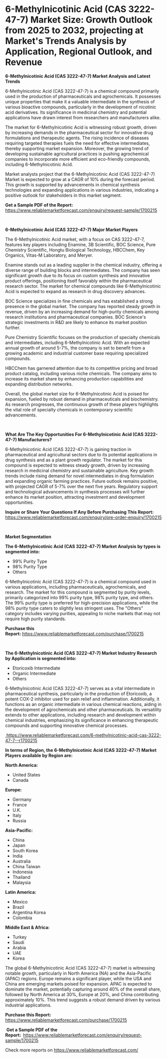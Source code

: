 <p><h1>6-Methylnicotinic Acid (CAS 3222-47-7) Market Size: Growth Outlook from 2025 to 2032, projecting at Market's Trends Analysis by Application, Regional Outlook, and Revenue</h1></p><p><strong>6-Methylnicotinic Acid (CAS 3222-47-7) Market Analysis and Latest Trends</strong></p>
<p><p>6-Methylnicotinic Acid (CAS 3222-47-7) is a chemical compound primarily used in the production of pharmaceuticals and agrochemicals. It possesses unique properties that make it a valuable intermediate in the synthesis of various bioactive compounds, particularly in the development of nicotinic acid derivatives. Its significance in medicinal chemistry and potential applications have drawn interest from researchers and manufacturers alike.</p><p>The market for 6-Methylnicotinic Acid is witnessing robust growth, driven by increasing demands in the pharmaceutical sector for innovative drug formulations and therapeutic agents. The rising incidence of diseases requiring targeted therapies fuels the need for effective intermediates, thereby supporting market expansion. Moreover, the growing trend of developing sustainable agricultural practices is pushing agrochemical companies to incorporate more efficient and eco-friendly compounds, including 6-Methylnicotinic Acid.</p><p>Market analysts project that the 6-Methylnicotinic Acid (CAS 3222-47-7) Market is expected to grow at a CAGR of 10% during the forecast period. This growth is supported by advancements in chemical synthesis technologies and expanding applications in various industries, indicating a positive outlook for stakeholders in this market segment.</p></p>
<p><strong>Get a Sample PDF of the Report:&nbsp;</strong> <a href="https://www.reliablemarketforecast.com/enquiry/request-sample/1700215?utm_campaign=1874&utm_medium=2&utm_source=Github&utm_content=ia&utm_term=09012025&utm_id=6-methylnicotinic-acid-cas-3222-47-7">https://www.reliablemarketforecast.com/enquiry/request-sample/1700215</a></p>
<p>&nbsp;</p>
<p><strong>6-Methylnicotinic Acid (CAS 3222-47-7) Major Market Players</strong></p>
<p><p>The 6-Methylnicotinic Acid market, with a focus on CAS 3222-47-7, features key players including Enamine, 3B Scientific, BOC Science, Pure Chemistry Scientific, Hongtu Biological Technology, HBCChem, Key Organics, Vitas-M Laboratory, and Meryer. </p><p>Enamine stands out as a leading supplier in the chemical industry, offering a diverse range of building blocks and intermediates. The company has seen significant growth due to its focus on custom synthesis and innovative product offerings, positioning itself favorably within the pharmaceutical research sector. The market for chemical compounds like 6-Methylnicotinic Acid is expected to expand as research in drug discovery advances.</p><p>BOC Science specializes in fine chemicals and has established a strong presence in the global market. The company has reported steady growth in revenue, driven by an increasing demand for high-purity chemicals among research institutions and pharmaceutical companies. BOC Science's strategic investments in R&D are likely to enhance its market position further.</p><p>Pure Chemistry Scientific focuses on the production of specialty chemicals and intermediates, including 6-Methylnicotinic Acid. With an expected annual growth of around 5-7%, the company is set to benefit from a growing academic and industrial customer base requiring specialized compounds.</p><p>HBCChem has garnered attention due to its competitive pricing and broad product catalog, including various niche chemicals. The company aims to increase its market share by enhancing production capabilities and expanding distribution networks.</p><p>Overall, the global market size for 6-Methylnicotinic Acid is poised for expansion, fueled by robust demand in pharmaceuticals and biochemistry. As research progresses, the continuous growth of these players highlights the vital role of specialty chemicals in contemporary scientific advancements.</p></p>
<p>&nbsp;</p>
<p><strong>What Are The Key Opportunities For 6-Methylnicotinic Acid (CAS 3222-47-7) Manufacturers?</strong></p>
<p><p>6-Methylnicotinic Acid (CAS 3222-47-7) is gaining traction in pharmaceutical and agricultural sectors due to its potential applications in drug synthesis and as a plant growth regulator. The market for this compound is expected to witness steady growth, driven by increasing research in medicinal chemistry and sustainable agriculture. Key growth trends include rising demand for novel intermediates in drug formulation and expanding organic farming practices. Future outlook remains positive, with projected CAGR of 5-7% over the next five years. Regulatory support and technological advancements in synthesis processes will further enhance its market position, attracting investment and development opportunities.</p></p>
<p><strong>Inquire or Share Your Questions If Any Before Purchasing This Report:</strong> <a href="https://www.reliablemarketforecast.com/enquiry/pre-order-enquiry/1700215?utm_campaign=1874&utm_medium=2&utm_source=Github&utm_content=ia&utm_term=09012025&utm_id=6-methylnicotinic-acid-cas-3222-47-7">https://www.reliablemarketforecast.com/enquiry/pre-order-enquiry/1700215</a></p>
<p>&nbsp;</p>
<p><strong>Market Segmentation</strong></p>
<p><strong>The 6-Methylnicotinic Acid (CAS 3222-47-7) Market Analysis by types is segmented into:</strong></p>
<p><ul><li>99% Purity Type</li><li>98% Purity Type</li><li>Others</li></ul></p>
<p><p>6-Methylnicotinic Acid (CAS 3222-47-7) is a chemical compound used in various applications, including pharmaceuticals, agrochemicals, and research. The market for this compound is segmented by purity levels, primarily categorized into 99% purity type, 98% purity type, and others. The 99% purity type is preferred for high-precision applications, while the 98% purity type caters to slightly less stringent uses. The "Others" category includes varying purities, appealing to niche markets that may not require high purity standards.</p></p>
<p><strong>Purchase this Report:&nbsp;</strong><a href="https://www.reliablemarketforecast.com/purchase/1700215?utm_campaign=1874&utm_medium=2&utm_source=Github&utm_content=ia&utm_term=09012025&utm_id=6-methylnicotinic-acid-cas-3222-47-7">https://www.reliablemarketforecast.com/purchase/1700215</a></p>
<p>&nbsp;</p>
<p><strong>The 6-Methylnicotinic Acid (CAS 3222-47-7) Market Industry Research by Application is segmented into:</strong></p>
<p><ul><li>Etoricoxib Intermediate</li><li>Organic Intermediate</li><li>Others</li></ul></p>
<p><p>6-Methylnicotinic Acid (CAS 3222-47-7) serves as a vital intermediate in pharmaceutical synthesis, particularly in the production of Etoricoxib, a potent COX-2 inhibitor used for pain relief and inflammation. Additionally, it functions as an organic intermediate in various chemical reactions, aiding in the development of agrochemicals and other pharmaceuticals. Its versatility extends to other applications, including research and development within chemical industries, emphasizing its significance in enhancing therapeutic compounds and supporting innovative chemical processes.</p></p>
<p><a href="https://www.reliablemarketforecast.com/6-methylnicotinic-acid-cas-3222-47-7--r1700215?utm_campaign=1874&utm_medium=2&utm_source=Github&utm_content=ia&utm_term=09012025&utm_id=6-methylnicotinic-acid-cas-3222-47-7">&nbsp;https://www.reliablemarketforecast.com/6-methylnicotinic-acid-cas-3222-47-7--r1700215</a></p>
<p><strong>In terms of Region, the 6-Methylnicotinic Acid (CAS 3222-47-7) Market Players available by Region are:</strong></p>
<p>
    <p> <strong> North America: </strong>
        <ul>
            <li>United States</li>
            <li>Canada</li>
        </ul>
        </p> 
    <p> <strong> Europe: </strong>
        <ul>
            <li>Germany</li>
            <li>France</li>
            <li>U.K.</li>
            <li>Italy</li>
            <li>Russia</li>
        </ul>
        </p> 
    <p> <strong> Asia-Pacific: </strong>
        <ul>
            <li>China</li>
            <li>Japan</li>
            <li>South Korea</li>
            <li>India</li>
            <li>Australia</li>
            <li>China Taiwan</li>
            <li>Indonesia</li>
            <li>Thailand</li>
            <li>Malaysia</li>
        </ul>
        </p> 
    <p> <strong> Latin America: </strong>
        <ul>
            <li>Mexico</li>
            <li>Brazil</li>
            <li>Argentina Korea</li>
            <li>Colombia</li>
        </ul>
        </p> 
    <p> <strong> Middle East & Africa: </strong>
        <ul>
            <li>Turkey</li>
            <li>Saudi</li>
            <li>Arabia</li>
            <li>UAE</li>
            <li>Korea</li>
        </ul>
    </p>
    </p>
<p><p>The global 6-Methylnicotinic Acid (CAS 3222-47-7) market is witnessing notable growth, particularly in North America (NA) and the Asia-Pacific (APAC) regions. Europe remains a significant player, while the USA and China are emerging markets poised for expansion. APAC is expected to dominate the market, potentially capturing around 40% of the overall share, followed by North America at 30%, Europe at 20%, and China contributing approximately 10%. This trend suggests a robust demand driven by various industrial applications.</p></p>
<p><strong>Purchase this Report: </strong><a href="https://www.reliablemarketforecast.com/purchase/1700215?utm_campaign=1874&utm_medium=2&utm_source=Github&utm_content=ia&utm_term=09012025&utm_id=6-methylnicotinic-acid-cas-3222-47-7">https://www.reliablemarketforecast.com/purchase/1700215</a></p>
<p>&nbsp;<strong>Get a Sample PDF of the Report:&nbsp;&nbsp;</strong><a href="https://www.reliablemarketforecast.com/enquiry/request-sample/1700215?utm_campaign=1874&utm_medium=2&utm_source=Github&utm_content=ia&utm_term=09012025&utm_id=6-methylnicotinic-acid-cas-3222-47-7">https://www.reliablemarketforecast.com/enquiry/request-sample/1700215</a></p>
<p><strong></strong></p>
<p>Check more reports on <a href="https://www.reliablemarketforecast.com/?utm_campaign=1874&utm_medium=2&utm_source=Github&utm_content=ia&utm_term=09012025&utm_id=6-methylnicotinic-acid-cas-3222-47-7">https://www.reliablemarketforecast.com/</a></p>